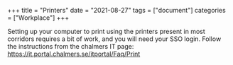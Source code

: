 +++
title =  "Printers"
date  = "2021-08-27"
tags = ["document"]
categories = ["Workplace"]
+++

Setting up your computer to print using the printers present in most corridors requires a bit of work, and you will need your SSO login. Follow the instructions from the chalmers IT page:
<https://it.portal.chalmers.se/itportal/Faq/Print>


